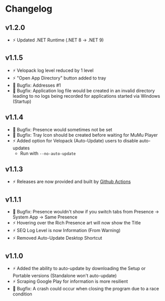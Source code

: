 # Changelog

## v1.2.0

- ⚡️ Updated .NET Runtime (.NET 8 -> .NET 9)

## v1.1.5

- ⚡️ Velopack log level reduced by 1 level
- ⚡️ "Open App Directory" button added to tray
- 🦺 Bugfix: Addresses #1
- 🦺 Bugfix: Application log file would be created in an invalid directory leading to no logs being recorded for applications started via Windows (Startup)

## v1.1.4

- 🦺 Bugfix: Presence would sometimes not be set
- 🦺 Bugfix: Tray Icon should be created before waiting for MuMu Player
- ⚡️ Added option for Velopack (Auto-Update) users to disable auto-updates
    - Run with `--no-auto-update`

## v1.1.3

- ⚡️ Releases are now provided and built by [Github Actions](https://github.com/JustArion/MuMu_RichPresence/actions)

## v1.1.1

- 🦺 Bugfix: Presence wouldn't show if you switch tabs from Presence -> System App -> Same Presence
- ⚡️ Hovering over the Rich Presence art will now show the Title
- ⚡️ SEQ Log Level is now Information (From Warning)
- ⚡️ Removed Auto-Update Desktop Shortcut

## v1.1.0

- ⚡️ Added the ability to auto-update by downloading the Setup or Portable versions (Standalone won't auto-update)
- ⚡️ Scraping Google Play for information is more resilient
- 🦺 Bugfix: A crash could occur when closing the program due to a race condition
